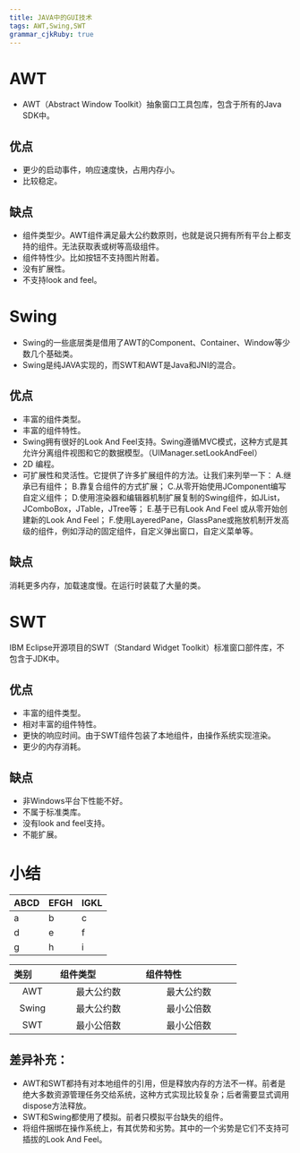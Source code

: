 ```yaml
---
title: JAVA中的GUI技术
tags: AWT,Swing,SWT
grammar_cjkRuby: true
---
```

# AWT
* AWT（Abstract Window Toolkit）抽象窗口工具包库，包含于所有的Java SDK中。
## 优点
* 更少的启动事件，响应速度快，占用内存小。
* 比较稳定。
## 缺点
* 组件类型少。AWT组件满足最大公约数原则，也就是说只拥有所有平台上都支持的组件。无法获取表或树等高级组件。
* 组件特性少。比如按钮不支持图片附着。
* 没有扩展性。
* 不支持look and feel。
# Swing
* Swing的一些底层类是借用了AWT的Component、Container、Window等少数几个基础类。
* Swing是纯JAVA实现的，而SWT和AWT是Java和JNI的混合。
## 优点
* 丰富的组件类型。
* 丰富的组件特性。
*   Swing拥有很好的Look And Feel支持。Swing遵循MVC模式，这种方式是其允许分离组件视图和它的数据模型。（UIManager.setLookAndFeel）
*   2D 编程。
*   可扩展性和灵活性。它提供了许多扩展组件的方法。让我们来列举一下：
   A.继承已有组件；
   B.靠复合组件的方式扩展；
   C.从零开始使用JComponent编写自定义组件；
   D.使用渲染器和编辑器机制扩展复制的Swing组件，如JList，JComboBox，JTable，JTree等；
   E.基于已有Look And Feel 或从零开始创建新的Look And Feel；
  F.使用LayeredPane，GlassPane或拖放机制开发高级的组件，例如浮动的固定组件，自定义弹出窗口，自定义菜单等。
## 缺点
  消耗更多内存，加载速度慢。在运行时装载了大量的类。
# SWT
IBM Eclipse开源项目的SWT（Standard Widget Toolkit）标准窗口部件库，不包含于JDK中。
## 优点
* 丰富的组件类型。
*  相对丰富的组件特性。
*  更快的响应时间。由于SWT组件包装了本地组件，由操作系统实现渲染。
*  更少的内存消耗。
## 缺点
*  非Windows平台下性能不好。
*  不属于标准类库。
*  没有look and feel支持。
*  不能扩展。
# 小结
ABCD | EFGH | IGKL
-----|------|----
a    | b    | c
d    | e    | f
g    | h    | i

|类别         |组件类型                   |组件特性                      |
|:--------------------------:|:---------------------:|:-------------------------:|
|AWT|最大公约数|最大公约数|
|Swing|最大公约数|最小公倍数|
|SWT|最小公倍数|最小公倍数|

## 差异补充：
* AWT和SWT都持有对本地组件的引用，但是释放内存的方法不一样。前者是绝大多数资源管理任务交给系统，这种方式实现比较复杂；后者需要显式调用dispose方法释放。
* SWT和Swing都使用了模拟。前者只模拟平台缺失的组件。
* 将组件捆绑在操作系统上，有其优势和劣势。其中的一个劣势是它们不支持可插拔的Look And Feel。
